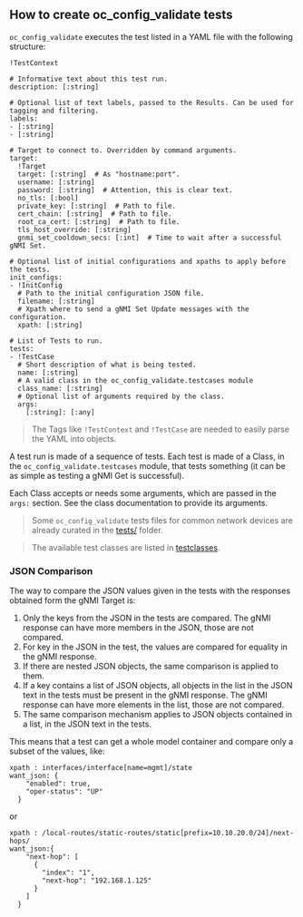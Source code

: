 ## How to create oc_config_validate tests

`oc_config_validate` executes the test listed in a YAML file with the following structure:

```
!TestContext

# Informative text about this test run.
description: [:string]

# Optional list of text labels, passed to the Results. Can be used for tagging and filtering.
labels:
- [:string]
- [:string]

# Target to connect to. Overridden by command arguments.
target:
  !Target
  target: [:string]  # As "hostname:port".
  username: [:string]
  password: [:string]  # Attention, this is clear text.
  no_tls: [:bool]
  private_key: [:string]  # Path to file.
  cert_chain: [:string]  # Path to file.
  root_ca_cert: [:string]  # Path to file.
  tls_host_override: [:string]
  gnmi_set_cooldown_secs: [:int]  # Time to wait after a successful gNMI Set.

# Optional list of initial configurations and xpaths to apply before the tests.
init_configs:
- !InitConfig
  # Path to the initial configuration JSON file.
  filename: [:string]
  # Xpath where to send a gNMI Set Update messages with the configuration.
  xpath: [:string]

# List of Tests to run.
tests:
- !TestCase
  # Short description of what is being tested.
  name: [:string]
  # A valid class in the oc_config_validate.testcases module
  class_name: [:string]
  # Optional list of arguments required by the class.
  args:
    [:string]: [:any]
```

> The Tags like `!TestContext` and `!TestCase` are needed to easily parse the YAML into objects.

A test run is made of a sequence of tests. Each test is made of a Class, in
the `oc_config_validate.testcases` module, that tests something (it can be as simple as testing a gNMI Get is successful).

Each Class accepts or needs some arguments, which are passed in the `args:` section. See the class documentation to provide its arguments.

> Some `oc_config_validate` tests files for common network devices are already curated in the [tests/](../tests) folder.

> The available test classes are listed in [testclasses](testclasses.md).

### JSON Comparison

The way to compare the JSON values given in the tests with the responses obtained form the gNMI Target is:

 1.  Only the keys from the JSON in the tests are compared. The gNMI response can have more members in the JSON, those are not compared.
 1.  For key in the JSON in the test, the values are compared for equality in the gNMI response.
 1.  If there are nested JSON objects, the same comparison is applied to them.
 1.  If a key contains a list of JSON objects, all objects in the list in the JSON text in the tests must be present in the gNMI response.
     The gNMI response can have more elements in the list, those are not compared.
 1.  The same comparison mechanism applies to JSON objects contained in a list, in the JSON text in the tests.

This means that a test can get a whole model container and compare only a subset of the values, like:

```
xpath : interfaces/interface[name=mgmt]/state
want_json: {
    "enabled": true,
    "oper-status": "UP"
  }
```

or

```
xpath : /local-routes/static-routes/static[prefix=10.10.20.0/24]/next-hops/
want_json:{
    "next-hop": [
      {
        "index": "1",
        "next-hop": "192.168.1.125"
      }
    ]
  }
```
